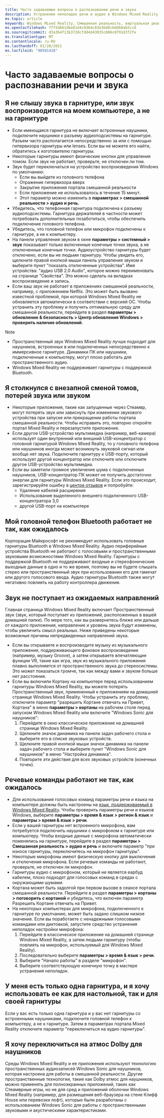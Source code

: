 ```yaml
---
title: Часто задаваемые вопросы о распознавании речи и звука
description: Устранение неполадок речи и аудио в Windows Mixed Reality за пределами нашей стандартной документации по поддержке потребителей.
ms.topic: article
keywords: Windows Mixed Reality, Смешанная реальность, виртуальная реальность, VR, MR, устранение неполадок, ошибки, Справка, поддержка, проблемы со звуком, речевые проблемы
ms.openlocfilehash: fff5d661dbe61d4c9364c83e3bd0c6ddb8ab5cc6
ms.sourcegitcommit: d3a3b4f13b3728cfdd4d43035c806c0791d3f2fe
ms.translationtype: MT
ms.contentlocale: ru-RU
ms.lasthandoff: 01/20/2021
ms.locfileid: "98581418"
---
```

# <a name="speech-and-audio-faqs"></a>Часто задаваемые вопросы о распознавании речи и звука

## <a name="i-cant-hear-any-sound-in-my-headset-or-sound-is-playing-through-my-computer-instead-of-my-headset"></a>Я не слышу звука в гарнитуре, или звук воспроизводится на моем компьютере, а не на гарнитуре

* Если имеющаяся гарнитура не включает встроенные наушники, подключите наушники к разъему аудиоподсистемы на гарнитуре. Разъем часто располагается непосредственно за или с помощью гипервизора гарнитуры или lenses. Если вы не можете его найти, обратитесь к изготовителю гарнитуры.
* Некоторые гарнитуры имеют физические кнопки для управления томом. Если звук не работает, проверьте, не отключен ли том.
* Звук будет переключаться на устройство воспроизведения Windows по умолчанию: 
    * Если вы выйдете из головного телефона
    * Отражение гипервизора вверх
    * Закрытие приложения портала смешанной реальности
    * Если приложение не использовалось в течение 15 минут. 
    * Этот параметр можно изменить в **параметрах > смешанной реальности > аудио и речь.**
* Убедитесь, что телефонная гарнитура подключена к разъему аудиоподсистемы. Гарнитура держателей в частности может потребовать дополнительных позаботиться, чтобы обеспечить подключение головного телефона.
* Убедитесь, что головной телефон или микрофон подключены к гарнитуре, а не к компьютеру.
* На панели управления звуком в окне **параметры > системный > звук** показывает только включенные конечные точки звука, а не отключенные конечные точки. Аудиоустройство гарнитуры будет отключено, если вы не людьми гарнитуру. Чтобы увидеть его, щелкните правой кнопкой мыши панель управления звуком и выберите пункт "показать отключенные устройства". Имя устройства: "аудио USB 2.0 Audio", которое можно переименовать на странице "Свойства". Это можно сделать на вкладках воспроизведение и запись.
* Если ваш звук не работает в приложениях смешанной реальности, например, с приложением Netflix. Это может быть вызвано известной проблемой, при которой Windows Mixed Reality не обновляется автоматически в соответствии с версией ОС. Чтобы устранить эту проблему и получить оптимальную среду для смешанной реальности, перейдите в раздел **параметры > обновление & безопасность > Центр обновления Windows > проверить наличие обновлений**.

> [!NOTE]
> * Пространственный звук Windows Mixed Reality лучше подходит для наушников, встроенных в или подключенных непосредственно к иммерсивное гарнитуре. Динамики ПК или наушники, подключенные к компьютеру, могут плохо работать для пространственного аудио.
> * Windows Mixed Reality не поддерживает гарнитуры с поддержкой Bluetooth.

## <a name="im-experiencing-sudden-volume-changes-lost-audio-or-buzzing"></a>Я столкнулся с внезапной сменой томов, потерей звука или звуком

* Некоторые приложения, такие как запущенные через Стеамвр, могут потерять звук или зависнуть при изменении звукового устройства при запуске или прекращении работы портала смешанной реальности. Чтобы исправить это, повторно откройте портал Mixed Reality и перезапустите приложение.
* Если другое USB-устройство мультимедиа (например, веб-камера) использует один внутренний или внешний USB-концентратор с головной гарнитурой Windows Mixed Reality, то у головного телефона или наушников иногда может возникнуть звуковой сигнал или вообще нет звука. Подключите гарнитуру к USB-порту, который использует другой концентратор или отключите или отключите другое USB-устройство мультимедиа.
* Если вы заметили громкое увеличение шума с подключенных наушников, USB-концентратор ПК может не получить достаточно энергии для гарнитуры Windows Mixed Reality. Если это происходит, зарегистрируйте ошибку в [центре отзывов](/hololens/hololens-feedback) и попробуйте:
    * Удаление кабелей расширения
    * Использование выделенного внешнего подключенного USB-концентратора 3,0
    * другой USB-порт на компьютере

## <a name="my-bluetooth-audio-headset-isnt-working-as-expected"></a>Мой головной телефон Bluetooth работает не так, как ожидалось

Корпорация Майкрософт не рекомендует использовать головные гарнитуры Bluetooth в Windows Mixed Reality. Аудио периферийные устройства Bluetooth не работают с голосовыми и пространственными звуковыми возможностями Windows Mixed Reality. Гарнитуры с поддержкой Bluetooth не поддерживают входные и стереофонические выходные данные в одно и то же время, поэтому вы не будете слышать стерео или пространственный звук при использовании его для гамечат или другого голосового ввода. Аудио гарнитуры Bluetooth также могут негативно повлиять на работу контроллера движения.

## <a name="sound-isnt-coming-from-expected-directions"></a>Звук не поступает из ожидаемых направлений

Главная страница Windows Mixed Reality включает Пространственный звук (звук, который поступает из приложений, расположенных в вашей домашней папке). По мере того, как вы развернетесь ближе или дальше от каждого приложения, направление и уровень звука будут изменены, чтобы увеличить смысл реальных. Ниже приведены некоторые возможные причины непредвиденных направлений звука.

* Если вы открываете и воспроизводите музыку из музыкального приложения, поддерживающего фоновое воспроизведение (например, музыку Groove), а затем открываете впечатляющие функции VR, такие как игра, звук из музыкального приложения плавно выполняется от пространственного звука до стереосистемы. Это может показаться громче, так как между вами и звуком больше нет расстояния.
* Если вы включили Кортану на компьютере перед использованием гарнитуры Windows Mixed Reality, вы можете потерять Пространственный звук, примененный к приложениям на домашней странице Windows Mixed Reality. Чтобы устранить эту проблему, отключите параметр "разрешить Кортане отвечать на Привет, Кортана" в меню **параметры > кортаны** на рабочем столе перед запуском Windows Mixed Reality или включите "Windows Sonic для наушников":
    1. Перейдите в окно классическое приложение на домашней странице Windows Mixed Reality.
    2. Щелкните значок динамика на панели задач рабочего стола и выберите его в списке звуковых устройств.
    3. Щелкните правой кнопкой мыши значок динамика на панели задач рабочего стола и выберите пункт "Windows Sonic для наушников" в меню "Настройка динамика".
    4. Повторите эти действия для всех звуковых устройств (конечных точек).

## <a name="speech-commands-are-not-working-as-expected"></a>Речевые команды работают не так, как ожидалось

* Для использования голосовых команд параметры речи и языка на компьютере должны быть настроены на [язык, поддерживаемый в Windows Mixed Reality](https://support.microsoft.com/help/4039262/windows-10-mixed-reality-setup-faq#Languages). Чтобы проверить параметры речи и языков Windows, выберите **параметры > время & язык > регион & язык** и **параметры > время & язык > речи**.
* Если у вашей гарнитуры нет встроенного микрофона, вам потребуется подключить наушники с микрофоном к гарнитуре или компьютеру. Чтобы входные данные с микрофона автоматически поменялись на гарнитуре, перейдите в раздел **параметры > Смешанная реальность > аудио и речь** и включите параметр "при износе гарнитуры, переключитесь на микрофон гарнитуры".
* Некоторые микрофоны имеют физическую кнопку для выключения и отключения микрофона. Если речевые команды не работают, проверьте, не отключен ли микрофон.
* Гарнитуры аудио с микрофоном, который не является еарбуд кабелем, плохо подходят для голосовых команд в средах с окружающими шумами.
* Кортана может быть задолгой при первом вызове в сеансе портала смешанной реальности. Перейдите в раздел **параметры > кортаны > поговорить с кортаной** и убедитесь, что включен параметр Разрешить Кортане отвечать на Привет.
* На некоторых компьютерах для микрофона, подключенного к гарнитуре по умолчанию, может быть задано слишком низкое значение. Если вы поработаете с ненадежными голосовыми командами или диктовкой, запустите средство устранения неполадок настройки микрофона:
    1. Перейдите в классическое приложение на домашней странице Windows Mixed Reality, а затем людьми гарнитуру (чтобы повлиять на микрофон, используемый для Windows Mixed Reality).
    2. Последовательно выберите **параметры > время & язык > речи**.
    3. Выберите "Начало работы" в разделе "микрофон".
    4. Выберите соответствующую конечную точку в мастере устранения неполадок.

## <a name="i-only-have-one-audio-headset-and-i-want-to-use-it-for-both-desktop-and-my-headset"></a>У меня есть только одна гарнитура, и я хочу использовать ее как для настольной, так и для своей гарнитуры

Если у вас есть только одна гарнитура и у вас нет гарнитуры со встроенными наушниками, подключите головной телефон к компьютеру, а не к гарнитуре. Затем в параметрах портала Mixed Reality отключите параметр "переключиться на аудио гарнитуры".

## <a name="i-want-to-switch-to-dolby-atmos-for-headphones"></a>Я хочу переключиться на атмос Dolby для наушников

Среды Windows Mixed Reality и ее приложения используют технологию пространственных аудиозаписей Windows Sonic для наушников, которая настроена для работы в смешанной реальности. Другие пространственные технологии, такие как Dolby атмос для наушников, можно применять для полноэкранных приложений, таких как Стеамврные игры, но не для сред и приложений оболочки Windows Mixed Reality (например, для размещения веб-браузера на стене Клифф House или перевозки лофт), которые были разработаны с использованием Windows Sonic для работы с пространственными звуковыми и акустическими характеристиками.